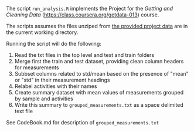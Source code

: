 The script `run_analysis.R` implements the Project for the *Getting and Cleaning Data* (https://class.coursera.org/getdata-013) course.

The scripts assumes the files unziped from [the provided project data](https://d396qusza40orc.cloudfront.net/getdata%2Fprojectfiles%2FUCI%20HAR%20Dataset.zip) are in the current working directory.

Running the script will do the following:

 1. Read the txt files in the top level and test and train folders
 2. Merge first the train and test dataset, providing clean column headers for measurements
 3. Subbset columns related to std/mean based on the presence of "mean" or "std" in their measurement headings
 4. Relabel activities with their names
 5. Create summary dataset with mean values of measurements grouped by sample and activities 
 4. Write this summary to `grouped_measurements.txt` as a space delimited text file
 
 See CodeBook.md for description of `grouped_measurements.txt`
 